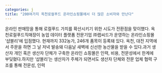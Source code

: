 ```yaml
---
categories: j
title: "200여가지 옥천로컬푸드 온라인쇼핑몰에서 더 많은 소비자와 만난다"
---
```

온라인 판매망을 통해 로컬푸드 가치를 확산시키기 위한 시도가 전환점을 맞이했다. 옥천로컬푸드직매장이 농업 데이터 플랫폼 전문기업 ㈜랩씨드가 운영하는 온라인쇼핑몰 ‘샵블리’에 입점했다. 현재까지 332농가, 246개 품목이 등록돼 있다. 옥천, 대전 지역에서 주문을 하면 그 날 저녁 발송돼 다음날 새벽에 신선한 농산물을 받을 수 있다.과거 생산자 개인 혹은 생산자 단체가 구축한 온라인 쇼핑몰은 인력, 비용, 전문성에서 한계에 부딪혔다.하지만 ‘샵블리’는 생산자가 주체가 되면서도 생산자 단체와 전문 업체 협력 구조를 통해 전문성, 인력